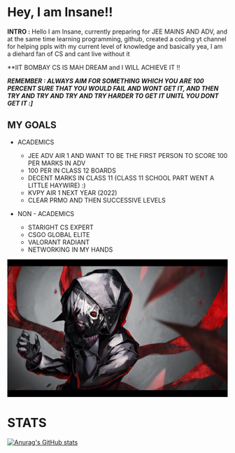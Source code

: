 # Hey, I am Insane!! 

**INTRO :** Hello I am Insane, currently preparing for JEE MAINS AND ADV, and at the same time learning programming, github, created a coding yt channel for helping ppls with my current level of knowledge and basically yea, I am a diehard fan of CS and cant live without it

**IIT BOMBAY CS IS MAH DREAM and I WILL ACHIEVE IT !!

***REMEMBER : ALWAYS AIM FOR SOMETHING WHICH YOU ARE 100 PERCENT SURE THAT YOU WOULD FAIL AND WONT GET IT, AND THEN TRY AND TRY AND TRY AND TRY HARDER TO GET IT UNITL YOU DONT GET IT :]***


## MY GOALS

* ACADEMICS
  * JEE ADV AIR 1 AND WANT TO BE THE FIRST PERSON TO SCORE 100 PER MARKS IN ADV
  * 100 PER IN CLASS 12 BOARDS
  * DECENT MARKS IN CLASS 11 (CLASS 11 SCHOOL PART WENT A LITTLE HAYWIRE) :)
  * KVPY AIR 1 NEXT YEAR (2022)
  * CLEAR PRMO AND THEN SUCCESSIVE LEVELS

* NON - ACADEMICS
  * STARIGHT CS EXPERT
  * CSGO GLOBAL ELITE  
  * VALORANT RADIANT
  * NETWORKING IN MY HANDS

<img src="header-image.jpg">

# STATS
[![Anurag's GitHub stats](https://github-readme-stats.vercel.app/api?username=anuraghazra)](https://github.com/1909insane/github-readme-stats)
